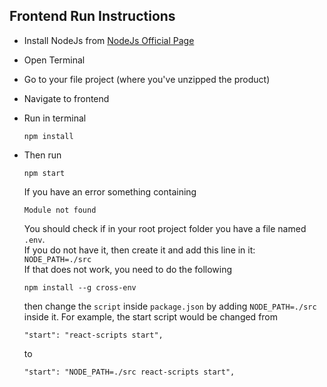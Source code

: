 ## Frontend Run Instructions

-   Install NodeJs from  [NodeJs Official Page](https://nodejs.org/en/?ref=creativetim)
-   Open Terminal
-   Go to your file project (where you've unzipped the product)
-   Navigate to frontend
-   Run in terminal
    
    ```
    npm install
    ```
    
-   Then run
    
    ```
    npm start
    ```
    
    If you have an error something containing
    
    ```
    Module not found
    ```
    
    You should check if in your root project folder you have a file named  `.env`.  
    If you do not have it, then create it and add this line in it:  `NODE_PATH=./src`  
    If that does not work, you need to do the following
    
    ```
    npm install --g cross-env
    ```
    
    then change the  `script`  inside  `package.json`  by adding  `NODE_PATH=./src`  inside it. For example, the start script would be changed from
    
    ```
    "start": "react-scripts start",
    ```
    
    to
    
    ```
    "start": "NODE_PATH=./src react-scripts start",